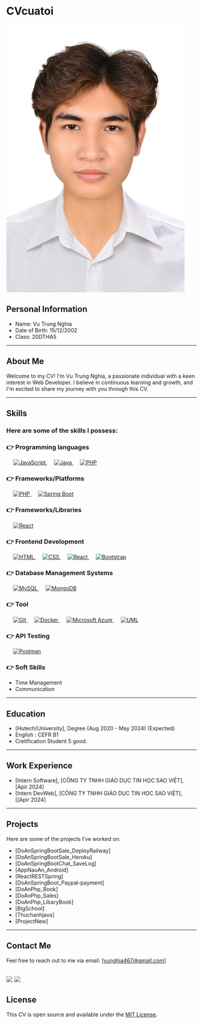 # CVcuatoi


![Profile Picture](/public/4x6.jpg)
## Personal Information
* Name: Vu Trung Nghia
* Date of Birth: 15/12/2002
* Class: 20DTHA5

---

## About Me

Welcome to my CV! I'm Vu Trung Nghia, a passionate individual with a keen interest in Web Developer. I believe in continuous learning and growth, and I'm excited to share my journey with you through this CV.

---

## Skills
### Here are some of the skills I possess:
### 👉 Programming languages
  &emsp;
  <a href="https://developer.mozilla.org/en-US/docs/Web/JavaScript" target="_blank"> 
     <img alt="JavaScript" src="https://img.shields.io/badge/JavaScript%20-%23F7DF1E.svg?logo=javascript&logoColor=black">
   </a>
  &emsp;
  <a href="https://www.java.com" target="_blank"> 
    <img alt="Java" src="https://img.shields.io/badge/Java-%23007396.svg?logo=java&logoColor=white">
  </a>
  &emsp;
  <a href="https://www.php.net/">
    <img alt="PHP" src="https://img.shields.io/badge/PHP-%23777BB4.svg?logo=php&logoColor=white"/>
  </a>
### 👉 Frameworks/Platforms
<p align="left"> 
  &emsp;
  <a href="https://www.php.net/" target="_blank">
    <img alt="PHP" src="https://img.shields.io/badge/PHP-%23777BB4.svg?logo=php&logoColor=white"/>
  </a>
  &emsp;
  <a href="https://spring.io/projects/spring-boot" target="_blank"> 
    <img alt="Spring Boot" src="https://img.shields.io/badge/Spring%20Boot-%236DB33F.svg?logo=spring&logoColor=white">
  </a>
</p>

### 👉 Frameworks/Libraries
<p align="left"> 
   &emsp;
    <a href="https://reactjs.org/" target="_blank"> 
    <img alt="React" src="https://img.shields.io/badge/React-%2361DAFB.svg?logo=react&logoColor=white">
  </a>
</p>

### 👉 Frontend Development
<p align="left"> 
  &emsp; 
  <a href="https://www.w3.org/html/" target="_blank"> 
   <img alt="HTML" src="https://img.shields.io/badge/HTML5-%23E34F26.svg?logo=html5&logoColor=white">
  </a>   
  &emsp;
  <a href="https://www.w3schools.com/css/" target="_blank">
    <img alt="CSS" src="https://img.shields.io/badge/CSS-%231572B6.svg?logo=css3&logoColor=white">
  </a> 
   &emsp;
    <a href="https://reactjs.org/" target="_blank"> 
    <img alt="React" src="https://img.shields.io/badge/React-%2361DAFB.svg?logo=react&logoColor=white">
  </a>
    &emsp;
  <a href="https://getbootstrap.com/" target="_blank"> 
    <img alt="Bootstrap" src="https://img.shields.io/badge/Bootstrap-%23563D7C.svg?logo=bootstrap&logoColor=white">
  </a>
</p>

### 👉 Database Management Systems
<p align="left"> 
  &emsp;
  <a href="https://www.mysql.com/" target="_blank"> 
    <img alt="MySQL" src="https://img.shields.io/badge/MySQL-%234479A1.svg?logo=mysql&logoColor=white">
  </a>
  &emsp;
  <a href="https://www.mongodb.com/" target="_blank"> 
    <img alt="MongoDB" src="https://img.shields.io/badge/MongoDB-%234EA94B.svg?logo=mongodb&logoColor=white">
  </a>
</p>

### 👉 Tool
<p align="left"> 
    &emsp;
    <a href="https://git-scm.com/" target="_blank"> 
      <img alt="Git" src="https://img.shields.io/badge/Git-%23F05032.svg?logo=git&logoColor=white">
    </a>
    &emsp;
    <a href="https://www.docker.com/" target="_blank"> 
      <img alt="Docker" src="https://img.shields.io/badge/Docker-%232496ED.svg?logo=docker&logoColor=white">
    </a>
    &emsp;
    <a href="https://azure.microsoft.com/" target="_blank"> 
  <img alt="Microsoft Azure" src="https://img.shields.io/badge/Microsoft%20Azure-%230072C6.svg?logo=microsoft-azure&logoColor=white">
  </a>
  &emsp;
  <a href="https://www.uml.org/" target="_blank"> 
    <img alt="UML" src="https://img.shields.io/badge/UML-%23000000.svg?logo=uml&logoColor=white">
  </a>
</p>

### 👉 API Testing
<p align="left"> 
  &emsp;
  <a href="https://www.getpostman.com/" target="_blank"> 
    <img alt="Postman" src="https://img.shields.io/badge/Postman-%23FF6C37.svg?logo=postman&logoColor=white">
  </a>
</p>

### 👉 Soft Skills
- Time Management
- Communication


---

## Education
- [Hutech/University], Degree (Aug 2020 - May 2024) (Expected)
- English : CEFR B1
- Cretification Student 5 good.
---

## Work Experience
- [Intern Software], [CÔNG TY TNHH GIÁO DỤC TIN HỌC SAO VIỆT], [Apir 2024]
- [Intern DevWeb], [CÔNG TY TNHH GIÁO DỤC TIN HỌC SAO VIỆT], [[Apir 2024]
---

## Projects

Here are some of the projects I've worked on:
- [DoAnSpringBootSale_DeployRailway]
- [DoAnSpringBootSale_Heroku]
- [DoAnSpringBootChat_SaveLog]
- [AppNauAn_Android]
- [ReactRESTSpring]
- [DoAnSpringBoot_Paypal-payment]
- [DoAnPhp_Book]
- [DoAnPhp_Sales]
- [DoAnPhp_LibaryBook]
- [BigSchool]
- [Thuchanhjava]
- [ProjectNew]
---

## Contact Me

Feel free to reach out to me via email: [vunghia467@gmail.com]


[<img src="https://encrypted-tbn0.gstatic.com/images?q=tbn:ANd9GcRoGdQYgtiZPlaGcKzcv9N0Q_z-Ls361LaSBFFlPW0cfCcPoGhjhI0EZ1XKTAEL_Y9SkRc&usqp=CAU" width="100">](https://www.facebook.com/vu.nghia.18062)
[<img src="https://techvccloud.mediacdn.vn/280518386289090560/2021/3/2/023-1614681588418717257234-0-0-767-1366-crop-16146815915111444794187.png" width="100">](https://github.com/anhemlam648)
---

## License

This CV is open source and available under the [MIT License](README.md).
